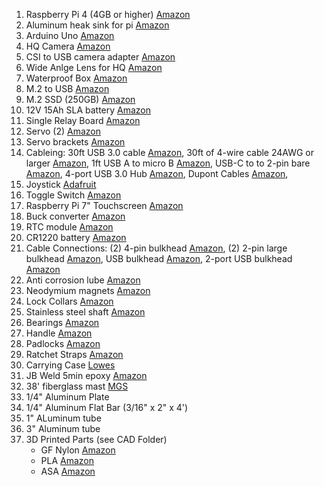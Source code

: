 1. Raspberry Pi 4 (4GB or higher) [Amazon](https://www.amazon.com/Raspberry-Pi-4-4G-Model/dp/B081YD3VL5/ref=sr_1_5?crid=2YDK3IURB3RBJ&dib=eyJ2IjoiMSJ9.GmziFBXjr5waSxQc8tV4Uv7fjaYNNKF4EN0UoedgpZeR4VYUNUHyWIO_IlKF4Wu-N68qCSonnvy07VzKVNAN7gqKx44gdbvRdszrDtsDp13HJp5H0YoxBmL_Nd0_HjS5STpX79QHo4WQSzxjB1El9g.pdNIXIQmekwbbJ0Gvmnmr2f04OhzaSJFamDnBXhfOp4&dib_tag=se&keywords=raspberry+pi+4&qid=1705164282&sprefix=raspberry+pi+4%2Caps%2C124&sr=8-5&ufe=app_do%3Aamzn1.fos.18ed3cb5-28d5-4975-8bc7-93deae8f9840)
2. Aluminum heak sink for pi [Amazon](https://www.amazon.com/dp/B091L1XKL6?psc=1&ref=ppx_yo2ov_dt_b_product_details)
3. Arduino Uno [Amazon](https://www.amazon.com/Arduino-A000066-ARDUINO-UNO-R3/dp/B008GRTSV6/ref=sr_1_1_sspa?crid=3NKMMA3ODH91S&dib=eyJ2IjoiMSJ9.mMwW9AQ5cM5IcBhuz3WQYVkyWotQO6TDaqH1-DkZYQVhnZG5eudwvsegtvpf1bp41mQHj2tf4_KGukLsPD2KTmU-0A8M1KPJli5-sri0Ke9lLPaNl4eH59rRMn02-XMw44nM4R0nP0tnz9FLmiFKgHAbGKaYSF3dQvZ2VJ7O3ME-IENP4OgJZFusZ8iYNgTGBili-exIBKdS-YKsG7vzs4_2fh4g-I8UDNjTJBlqWj4.YI02UUmcligGMYQus9_o2_W6bVFz9kpuqTlWtUrDYPE&dib_tag=se&keywords=Arduino+Uno&qid=1708196106&sprefix=arduino+uno%2Caps%2C188&sr=8-1-spons&sp_csd=d2lkZ2V0TmFtZT1zcF9hdGY&psc=1)
4. HQ Camera [Amazon](https://www.amazon.com/Arducam-Raspberry-Camera-Sensitivity-Adapter/dp/B09YHN5DBY/ref=sr_1_1_sspa?crid=2532NGG0C3140&dib=eyJ2IjoiMSJ9.PwoomHiLEkloS_qDTsp2o7tvOJFzho6BqyZWVHGpjBSpN8BXtUS2YfTErJ19IPLeXT13s_7l6aocYW6Cfz5Jfk6qqhhtU1zEMqWfpm3Uj8vI4M8rBHETIO6ko8-bziD4euKlVwM7prmt5c18vXvG0Q.ay6wuR636hlzvimvGMRLLnaGhCu6yZDj3URKtny54Ok&dib_tag=se&keywords=raspberry%2Bpi%2Bhq%2Bcamera&qid=1705164212&sprefix=raspbery%2Bpi%2Bhq%2Bcamer%2Caps%2C108&sr=8-1-spons&ufe=app_do%3Aamzn1.fos.18ed3cb5-28d5-4975-8bc7-93deae8f9840&sp_csd=d2lkZ2V0TmFtZT1zcF9hdGY&th=1)
5. CSI to USB camera adapter [Amazon](https://www.amazon.com/dp/B08NVG2CY4?psc=1&ref=ppx_yo2ov_dt_b_product_details)
6. Wide Anlge Lens for HQ [Amazon](https://www.amazon.com/Arducam-Degree-Raspberry-Camera-Length/dp/B08GLYR572?pd_rd_w=Xlw8k&content-id=amzn1.sym.80b2efcb-1985-4e3a-b8e5-050c8b58b7cf&pf_rd_p=80b2efcb-1985-4e3a-b8e5-050c8b58b7cf&pf_rd_r=1Z3FPSEE3GW389RA6FTH&pd_rd_wg=nEwTI&pd_rd_r=934e3346-821a-4ffd-a210-5c8206a14ca7&pd_rd_i=B08GLYR572&psc=1&ref_=pd_bap_d_grid_rp_0_108_t)
7. Waterproof Box [Amazon](https://www.amazon.com/QILIPSU-Waterproof-Electrical-Enclosure-Weatherproof/dp/B0BWK5LXTR?pd_rd_w=Xlw8k&content-id=amzn1.sym.80b2efcb-1985-4e3a-b8e5-050c8b58b7cf&pf_rd_p=80b2efcb-1985-4e3a-b8e5-050c8b58b7cf&pf_rd_r=1Z3FPSEE3GW389RA6FTH&pd_rd_wg=nEwTI&pd_rd_r=934e3346-821a-4ffd-a210-5c8206a14ca7&pd_rd_i=B0BWK5LXTR&ref_=pd_bap_d_grid_rp_0_32_t&th=1)
8. M.2 to USB [Amazon](https://www.amazon.com/UGREEN-Enclosure-Aluminum-External-Tool-Free/dp/B07NPG5H83?pd_rd_w=Xlw8k&content-id=amzn1.sym.80b2efcb-1985-4e3a-b8e5-050c8b58b7cf&pf_rd_p=80b2efcb-1985-4e3a-b8e5-050c8b58b7cf&pf_rd_r=1Z3FPSEE3GW389RA6FTH&pd_rd_wg=nEwTI&pd_rd_r=934e3346-821a-4ffd-a210-5c8206a14ca7&pd_rd_i=B07NPG5H83&psc=1&ref_=pd_bap_d_grid_rp_0_204_t)
9. M.2 SSD (250GB) [Amazon](https://www.amazon.com/gp/product/B08K3S3MLH/ref=ppx_yo_dt_b_search_asin_title?ie=UTF8&th=1)
10. 12V 15Ah SLA battery [Amazon](https://www.amazon.com/dp/B00K8V2FUE?ref=ppx_yo2ov_dt_b_product_details&th=1)
11. Single Relay Board [Amazon](https://www.amazon.com/HiLetgo-Channel-optocoupler-Support-Trigger/dp/B00LW15A4W/ref=sr_1_8?crid=211JOUOQA01J5&dib=eyJ2IjoiMSJ9.1rOn6UQF8fpFlVShD35Z4bCGBh3w1zdwSletb_X93gg1SPYT7XHGTkeYu_rA-6bDwQphOeHofyMLYJnFu83mXzwjY27L3cgc6McUyhX8OIVBcdnmOuBhusRaEH2XJtq0DY4ZsMRkBtVmD9jp4VCBvg.6r3OjjjslwGaUutDQsmIg58xF5sKsjhvglcdBrSng_g&dib_tag=se&keywords=relay+board&qid=1705164161&sprefix=relay+board%2Caps%2C122&sr=8-8)
12. Servo (2) [Amazon](https://www.amazon.com/Miuzei-Torque-Digital-Waterproof-Control/dp/B07HNTKSZT?pd_rd_w=Xlw8k&content-id=amzn1.sym.80b2efcb-1985-4e3a-b8e5-050c8b58b7cf&pf_rd_p=80b2efcb-1985-4e3a-b8e5-050c8b58b7cf&pf_rd_r=1Z3FPSEE3GW389RA6FTH&pd_rd_wg=nEwTI&pd_rd_r=934e3346-821a-4ffd-a210-5c8206a14ca7&pd_rd_i=B07HNTKSZT&psc=1&ref_=pd_bap_d_grid_rp_0_84_t)
13. Servo brackets [Amazon](https://www.amazon.com/Servo-Mount-Bracket-MG996R-Steering/dp/B07PQ12TXS?pd_rd_w=Xlw8k&content-id=amzn1.sym.80b2efcb-1985-4e3a-b8e5-050c8b58b7cf&pf_rd_p=80b2efcb-1985-4e3a-b8e5-050c8b58b7cf&pf_rd_r=1Z3FPSEE3GW389RA6FTH&pd_rd_wg=nEwTI&pd_rd_r=934e3346-821a-4ffd-a210-5c8206a14ca7&pd_rd_i=B07PQ12TXS&psc=1&ref_=pd_bap_d_grid_rp_0_110_t)
14. Cableing: 30ft USB 3.0 cable [Amazon](https://www.amazon.com/GearIT-Extension-Female-Repeater-Playstation/dp/B09TMX967R/ref=sr_1_6?crid=3U01KKJDAZ103&dib=eyJ2IjoiMSJ9.MdFM3k6wFBsKRhAIokEwUpsw8sNiJG_OgDJKHDK3wyuj610go1wvTSqojGtKCo-chtY02pmO8peGnz6ZAqKBbAuFfYjmcvi1dx-ftbPNPcv96W_ZfwwblIWEqtgDsOAPGiKOBQd-3Ikc1p9F0sUkmw.IceWTBuk6FJzeIRLm0Btvi4CDBouO4AgfudbGJAmOLs&dib_tag=se&keywords=30ft%2Busb%2Bcable&qid=1705164351&sprefix=30ft%2Busb%2Bcable%2Caps%2C127&sr=8-6&th=1), 30ft of 4-wire cable 24AWG or larger [Amazon](https://www.amazon.com/24AWG-UL2464-Power-Yellow-Conductors/dp/B07TJGPB4S?pd_rd_w=Xlw8k&content-id=amzn1.sym.80b2efcb-1985-4e3a-b8e5-050c8b58b7cf&pf_rd_p=80b2efcb-1985-4e3a-b8e5-050c8b58b7cf&pf_rd_r=1Z3FPSEE3GW389RA6FTH&pd_rd_wg=nEwTI&pd_rd_r=934e3346-821a-4ffd-a210-5c8206a14ca7&pd_rd_i=B07TJGPB4S&ref_=pd_bap_d_grid_rp_0_192_t&th=1), 1ft USB A to micro B [Amazon](https://www.amazon.com/dp/B09XK4JDBJ?psc=1&ref=ppx_yo2ov_dt_b_product_details), USB-C to to 2-pin bare [Amazon](https://www.amazon.com/dp/B0CCYVFQSX?ref=ppx_yo2ov_dt_b_product_details&th=1), 4-port USB 3.0 Hub [Amazon](https://www.amazon.com/dp/B0BFGSCTNN?psc=1&ref=ppx_yo2ov_dt_b_product_details), Dupont Cables [Amazon](https://www.amazon.com/Elegoo-EL-CP-004-Multicolored-Breadboard-arduino/dp/B01EV70C78/ref=sr_1_1_sspa?crid=3KE3TOHJA8S7B&dib=eyJ2IjoiMSJ9.tjHxIQLJsk16_0YVtUGN6Tqnr8euWNsWVjpSaq5RQkbECtJJzSx54sj4Nj8dVEDN2yBMwLKPiXqZvpXHJdzswMznUDExT5L3BPXC_jaEm1jF8hrODOE6lRW1MRBIotopp-Ns--H8IaAhO3AzQiSVTQ.1-UVTw6Cj5fwsjZfQOocFkylhHq867WU52WQP9hpFyA&dib_tag=se&keywords=dupont%2Bcables&qid=1705169671&s=electronics&sprefix=dupoint%2Bcables%2Celectronics%2C90&sr=1-1-spons&sp_csd=d2lkZ2V0TmFtZT1zcF9hdGY&th=1),
15. Joystick [Adafruit](https://www.adafruit.com/product/512)
16. Toggle Switch [Amazon](https://www.amazon.com/Nilight-90013L-Toggle-Control-Warranty/dp/B07T1JG6BD/ref=sr_1_3?dib=eyJ2IjoiMSJ9.Qw52rv-WwTqIUYYxqK5EQIY80fEW4y16hBFfXUVs6FoqVuicKRhmPEM7FdIBeP54LM2V9H5Y6GgQg66fZQuZlXVksvy_SvKoRetBttDOCEdEVQGSuV_69e45vXnhPjWdg3T0dVNUy1cTVq0-gkkJFg.wM3w7zvMuSfUaaefdIXdf9ur3WD77rsmw6_cWW0eTJQ&dib_tag=se&keywords=led%2Bswitch&qid=1705169752&sr=8-3&th=1)
17. Raspberry Pi 7" Touchscreen [Amazon](https://www.amazon.com/dp/B0153R2A9I?psc=1&ref=ppx_yo2ov_dt_b_product_details)
18. Buck converter [Amazon](https://www.amazon.com/UCTRONICS-Converter-Transformer-Voltage-Regulator/dp/B07XXWQ49N?pd_rd_w=Xlw8k&content-id=amzn1.sym.80b2efcb-1985-4e3a-b8e5-050c8b58b7cf&pf_rd_p=80b2efcb-1985-4e3a-b8e5-050c8b58b7cf&pf_rd_r=1Z3FPSEE3GW389RA6FTH&pd_rd_wg=nEwTI&pd_rd_r=934e3346-821a-4ffd-a210-5c8206a14ca7&pd_rd_i=B07XXWQ49N&psc=1&ref_=pd_bap_d_grid_rp_0_103_t)
19. RTC module [Amazon](https://www.amazon.com/dp/B07W6Y4P99?psc=1&ref=ppx_yo2ov_dt_b_product_details)
20. CR1220 battery [Amazon](https://www.amazon.com/dp/B003CU3E2Q?psc=1&ref=ppx_yo2ov_dt_b_product_details)
21. Cable Connections: (2) 4-pin bulkhead [Amazon](https://www.amazon.com/dp/B07DGVC786?ref=ppx_yo2ov_dt_b_product_details&th=1), (2) 2-pin large bulkhead [Amazon](https://www.amazon.com/SZJELEN-2Pin-12Pin-Waterproof-Circular-Connector/dp/B07DCKRTRQ?pd_rd_w=Xlw8k&content-id=amzn1.sym.80b2efcb-1985-4e3a-b8e5-050c8b58b7cf&pf_rd_p=80b2efcb-1985-4e3a-b8e5-050c8b58b7cf&pf_rd_r=1Z3FPSEE3GW389RA6FTH&pd_rd_wg=nEwTI&pd_rd_r=934e3346-821a-4ffd-a210-5c8206a14ca7&pd_rd_i=B07DCKRTRQ&ref_=pd_bap_d_grid_rp_0_19_t&th=1), USB bulkhead [Amazon](https://www.amazon.com/CNLINKO-Connector-Receptacles-Waterproof-Industrial/dp/B079957VC3/ref=sr_1_4?crid=1GQE4FBNHDK1H&dib=eyJ2IjoiMSJ9.VNIdCcWuHi4pdn9NlVP2tPwnh37upGTBuctla2PghuXOuQj6cmA1BfXWdR7oVHfLkyuHDhitN1HKuFCy6FOQJHGJOgd6S61gpJeuNqSKEPqjSIY5wTxEhtm2PB7DlKnlropawVBoYUQlU1xgi5r9wA.2CSlcpscEhtD7dgmMIBV67rPQICM85FF7gF_tr8e7GA&dib_tag=se&keywords=waterproof+usb+bulkhead&qid=1705164477&sprefix=waterproof+usb+bulkhead%2Caps%2C118&sr=8-4), 2-port USB bulkhead [Amazon](https://www.amazon.com/ICESPRING-Female-Extension-Motorcycle-Dashboard/dp/B01MY1WDIU/ref=sr_1_4?crid=2YX6X9PZEZMW6&dib=eyJ2IjoiMSJ9.3pciwPs1dPSSnYRpmG6fzhkLXXIkM6jdl1-OQ83bgtVf0pZLrRZenIWh3hMmFedEu1TzSYqzWTuHcdEuKIJpUY-sy3sXtgp3_0Xu9HsCUWtny2JbOMOuDF2eQl3hrHoYRAGKLLdM10KazKANz-GbMg.NhBVlQMCoi0iD2RNPdrLD_CpIjUo-ySOy-WehUjLJtM&dib_tag=se&keywords=2+port+usb+bulkhead&qid=1705164444&sprefix=2+port+usb+bulkhead%2Caps%2C115&sr=8-4)
22. Anti corrosion lube [Amazon](https://www.amazon.com/dp/B000K8ZZ3O?psc=1&ref=ppx_yo2ov_dt_b_product_details)
23. Neodymium magnets [Amazon](https://www.amazon.com/dp/B072K5SLXK?psc=1&ref=ppx_yo2ov_dt_b_product_details)
24. Lock Collars [Amazon](https://www.amazon.com/Befenybay-Collar-Shaft-Screw-Printer/dp/B07V41FRZS?pd_rd_w=Xlw8k&content-id=amzn1.sym.80b2efcb-1985-4e3a-b8e5-050c8b58b7cf&pf_rd_p=80b2efcb-1985-4e3a-b8e5-050c8b58b7cf&pf_rd_r=1Z3FPSEE3GW389RA6FTH&pd_rd_wg=nEwTI&pd_rd_r=934e3346-821a-4ffd-a210-5c8206a14ca7&pd_rd_i=B07V41FRZS&ref_=pd_bap_d_grid_rp_0_60_t&th=1)
25. Stainless steel shaft [Amazon](https://www.amazon.com/Eowpower-Linear-Motion-Shaft-Hardened/dp/B01NCOMFLT?pd_rd_w=Xlw8k&content-id=amzn1.sym.80b2efcb-1985-4e3a-b8e5-050c8b58b7cf&pf_rd_p=80b2efcb-1985-4e3a-b8e5-050c8b58b7cf&pf_rd_r=1Z3FPSEE3GW389RA6FTH&pd_rd_wg=nEwTI&pd_rd_r=934e3346-821a-4ffd-a210-5c8206a14ca7&pd_rd_i=B01NCOMFLT&psc=1&ref_=pd_bap_d_grid_rp_0_101_t)
26. Bearings [Amazon](https://www.amazon.com/QINGZHENG-6001-2RS-Bearings-12x28x8mm-Bearing/dp/B0BJDCXHKB/ref=sr_1_1_sspa?crid=OS0DF87164RZ&dib=eyJ2IjoiMSJ9.V0wRQ4zhtiVgu4hJe6nONxQ9rPEkm6Fri8Lov1ajgObT-M03SB_wfMoLU-C49BEUXnV1dtJxlcYRJjyAEtqkiB78fznjtVXbFu08bVimm9TaGaOyYpYVi4jsJb4VUraofiBmDkluUCqYhJrtMi1ddQ.xkwgRGNn1bvK5HMYWfuutJ-JnKgVLFz0SyacF-rN4qA&dib_tag=se&keywords=bearings&qid=1705164407&sprefix=bearing%2Caps%2C150&sr=8-1-spons&sp_csd=d2lkZ2V0TmFtZT1zcF9hdGY&psc=1)
27. Handle [Amazon](https://www.amazon.com/TEANTECH-Handles-Replacement-Accessory-Suitcase/dp/B07VP13LXT?pd_rd_w=Xlw8k&content-id=amzn1.sym.80b2efcb-1985-4e3a-b8e5-050c8b58b7cf&pf_rd_p=80b2efcb-1985-4e3a-b8e5-050c8b58b7cf&pf_rd_r=1Z3FPSEE3GW389RA6FTH&pd_rd_wg=nEwTI&pd_rd_r=934e3346-821a-4ffd-a210-5c8206a14ca7&pd_rd_i=B07VP13LXT&psc=1&ref_=pd_bap_d_grid_rp_0_63_t)
28. Padlocks [Amazon](https://www.amazon.com/Solid-Brass-Keyed-Alike-Hardened-Steel-Brass-Keys-Locker-Lock/dp/B07B8XPV5T/ref=sxin_14_pa_sp_search_thematic_sspa?content-id=amzn1.sym.71c5deab-a2e4-4b74-b50e-3c6d8a62895b%3Aamzn1.sym.71c5deab-a2e4-4b74-b50e-3c6d8a62895b&crid=2X1QPYJ3XBR4D&cv_ct_cx=padlock%2Bsmall&dib=eyJ2IjoiMSJ9.iBXKITnG-wzaNFDYBKQqFyI39aufdwoPGjyXCJyF0c_DHmRHfC_qBtxQfopHztk4BYOAyCMvitEoJHA6pZLtZQ.tnZrPpJPyWlsuR0-xuXhOP76fEtCx6xF4MgOtpby2z4&dib_tag=se&keywords=padlock%2Bsmall&pd_rd_i=B07B8XPV5T&pd_rd_r=1dfb438b-7be6-4482-bede-8ae505f55719&pd_rd_w=UKPi3&pd_rd_wg=ya5Oh&pf_rd_p=71c5deab-a2e4-4b74-b50e-3c6d8a62895b&pf_rd_r=118R4391D5W65AVSWZ6W&qid=1705170750&sbo=RZvfv%2F%2FHxDF%2BO5021pAnSA%3D%3D&sprefix=padlock%2Bsmall%2Caps%2C112&sr=1-2-7efdef4d-9875-47e1-927f-8c2c1c47ed49-spons&sp_csd=d2lkZ2V0TmFtZT1zcF9zZWFyY2hfdGhlbWF0aWM&th=1)
29. Ratchet Straps [Amazon](https://www.amazon.com/STANLEY-S1007-Yellow-Ratchet-Straps/dp/B07V6X65QD/ref=sr_1_5?crid=KJNMKW5JLGVM&dib=eyJ2IjoiMSJ9.qnVLVLvO67jTbEtvDGyEMXqwGJhLJ6McNo2EYQ9FBkujseMfe0P4_GyztzVELec4GF_IlhMDk0o_0DFJBw6O_bNTQ6Ty-X2kU2VIelYKZBbdAFXF1vbV0h-yaac3bS0GmdqtChnVVloS7W0F2J0dkQ.ooTiM9n0pNn1hZmiSbwYSdStOx8okQz434_r_CGKntk&dib_tag=se&keywords=ratchet%2Bstrap&qid=1705170854&s=hi&sprefix=wrachet%2Bstrsp%2Ctools%2C93&sr=1-5&th=1)
30. Carrying Case [Lowes](https://www.lowes.com/collections/Kobalt-CASESTACK-Storage-Accessories-Collection/GR_8633)
31. JB Weld 5min epoxy [Amazon](https://www.amazon.com/J-B-Weld-ClearWeld-Syringe-25mL/dp/B09C6R4VSQ?pd_rd_w=Xlw8k&content-id=amzn1.sym.80b2efcb-1985-4e3a-b8e5-050c8b58b7cf&pf_rd_p=80b2efcb-1985-4e3a-b8e5-050c8b58b7cf&pf_rd_r=1Z3FPSEE3GW389RA6FTH&pd_rd_wg=nEwTI&pd_rd_r=934e3346-821a-4ffd-a210-5c8206a14ca7&pd_rd_i=B09C6R4VSQ&ref_=pd_bap_d_grid_rp_0_73_t&th=1)
32. 38' fiberglass mast [MGS](https://mgs4u.com/product/38-feet-heavy-duty-fiberglass-push-up-mast-mk-6-hd/)
33. 1/4" Aluminum Plate
34. 1/4" Aluminum Flat Bar (3/16" x 2" x 4') 
35. 1" ALuminum tube
36. 3" Aluminum tube
37. 3D Printed Parts (see CAD Folder)
    - GF Nylon [Amazon](https://www.amazon.com/YXPOLYER-Reinforced-Filament-Engineering-Increased/dp/B09ZXL1J6V/ref=sr_1_7_sspa?crid=1TNR78GXYZ6JD&dib=eyJ2IjoiMSJ9.DHgw8s04lq-lacaU3fj5KbFb_vaH0LMHtbNmRhfgt8Urjv7w7MfwwNEoOghT-Et3PEwj7py0mSHSY-MMxxGmyoyCisk4BVCsOuFvjE-O0hYuwkQdVihU9AuUjGkF10XOoTMnUvZoD1usGoBZxppltQ.-cPvASSvBKHP3RhhQxVyrur9N2kkwy-YW4uqE8RJs3Q&dib_tag=se&keywords=GF+Nylon+filament&qid=1705164989&sprefix=gf+nylon+filament%2Caps%2C108&sr=8-7-spons&sp_csd=d2lkZ2V0TmFtZT1zcF9tdGY&psc=1)
    - PLA [Amazon](https://www.amazon.com/ELEGOO-Filament-Stronger-Dimensional-Accuracy/dp/B0C14PVBPB/ref=sr_1_7_sspa?crid=RRFYFAD3AKMO&dib=eyJ2IjoiMSJ9.CARxe61aHddBMGRb2rQvndfXh9wmFkVlVk8A4D300MlCYfKAkkTOz8b7e8Ny-ejv-JWd5EPos5nJcpZgMSiYoLgGc8-IuLCguEoKEAjux9HezYqs3ZaxbtvXiRSAdZ4PFxMUpxLjbnLxvvnnoNc_9Q.WaUXQpD2-9T-rnT78B9xdOEeEnWQx8t37QjgKnE6on0&dib_tag=se&keywords=PLA&qid=1705165014&sprefix=pla%2Caps%2C147&sr=8-7-spons&sp_csd=d2lkZ2V0TmFtZT1zcF9tdGY&th=1)
    - ASA [Amazon](https://www.amazon.com/dp/B0CD18NM4K?psc=1&ref=ppx_yo2ov_dt_b_product_details)
